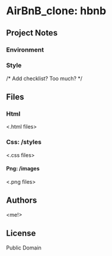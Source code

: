 # AirBnB_clone: hbnb
<logo>
<Description>

## Project Notes
### Environment
### Style
/* Add checklist? Too much? */

## Files
### Html
<.html files>
### Css: /styles
<.css files>
#### Png: /images
<.png files>

## Authors
<me!>

## License
Public Domain
